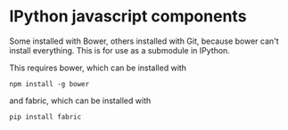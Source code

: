 # IPython javascript components

Some installed with Bower, others installed with Git, because bower can't install everything.
This is for use as a submodule in IPython.

This requires bower, which can be installed with

    npm install -g bower

and fabric, which can be installed with

    pip install fabric
